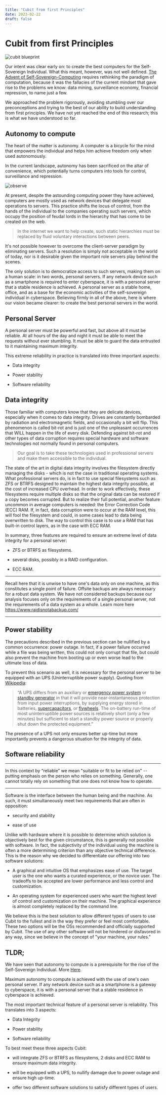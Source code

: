 ```yaml
---
title: "Cubit from first Principles"
date: 2023-02-22
draft: false
---
```


# Cubit from first Principles

![cubit blueprint](https://miro.medium.com/v2/resize:fit:828/format:webp/1*DggO67fLYW-iRgQ6aTaIWA.jpeg)

Our intent was clear early on: to create the best computers for the Self-Sovereign Individual. What this meant, however, was not well defined. [The Advent of Self-Sovereign-Computing](https://medium.com/@pippellia/the-advent-of-self-sovereign-computing-a797b463b55e) requires rethinking the paradigm of computation, because it was the fallacies of the current mindset that gave rise to the problems we know: data mining, surveillance economy, financial repression, to name just a few.

We approached the problem rigorously, avoiding stumbling over our preconceptions and trying to the best of our ability to build understanding from first principles. We have not yet reached the end of this research; this is what we have understood so far.

## Autonomy to compute

The heart of the matter is autonomy. A computer is a bicycle for the mind that empowers the individual and helps him achieve freedom only when used autonomously.

In the current landscape, autonomy has been sacrificed on the altar of convenience, which potentially turns computers into tools for control, surveillance and repression.

![observe](https://lh3.googleusercontent.com/Ts9MvRS6bofoDxEADR9ZQJpdHA66rsXC5KbK0FaLsmz2iJwFHrYZliivdHZt7BGCI91j-R4M6JD7nX0NoFYpoFtnhYt2T2GuOMw7bx-JPnhhWNVQofnaCyEwrqizdJZbsuU9lsM79agiKc2UoBb9htY)

At present, despite the astounding computing power they have achieved, computers are mostly used as network devices that delegate most operations to servers. This practice shifts the locus of control, from the hands of the individual to the companies operating such servers, which occupy the position of feudal lords in the hierarchy that has come to be created on the web.

> In the internet we want to help create, such static hierarchies must be  replaced by fluid voluntary interactions between peers.

It's not possible however to overcome the client-server paradigm by eliminating servers. Such a resolution is simply not acceptable in the world of today, nor is it desirable given the important role servers play behind the scenes.

The only solution is to democratize access to such servers, making them on a human scale: in two words, personal servers.
If any network device such as a smartphone is required to enter cyberspace, it is with a personal server that a stable residence is achieved. A personal server as a stable home, office, and as a base for the economic activities of the self-sovereign individual in cyberspace.
Believing firmly in all of the above, here is where our vision became clearer: to create the best personal servers in the world.

## Personal Server

A personal server must be powerful and fast, but above all it must be reliable. At all hours of the day and night it must be able to meet the requests without ever stumbling. It must be able to guard the data entrusted to it maintaining maximum integrity.

This extreme reliability in practice is translated into three important aspects:

- Data integrity

- Power stability

- Software reliability

## Data integrity

Those familiar with computers know that they are delicate devices, especially when it comes to data integrity. Drives are constantly bombarded by radiation and electromagnetic fields, and occasionally a bit will flip. This phenomenon is called bit-rot and is just one of the unpleasant occurrences that WILL happen in the life of every disk. Defending against bit-rot and other types of data corruption requires special hardware and software technologies not normally found in personal computers.

> Our goal is to take these technologies used in professional servers and make them accessible to the individual.

The state of the art in digital data integrity involves the filesystem directly managing the disks - which is not the case in traditional operating systems. What professional servers do, is in fact to use special filesystems such as ZFS or BTRFS designed to maintain the highest data integrity possible, at the cost of increased CPU overhead.
In order to work effectively, these filesystems require multiple disks so that the original data can be restored if a copy becomes corrupted. But to realize their full potential, another feature uncommon in average computers is needed: the Error Correction Code (ECC) RAM. If, in fact, data corruption were to occur at the RAM level, this will fool the filesystem and could, in some cases lead to data being overwritten to disk. The way to control this case is to use a RAM that has built-in control layers, as in the case with ECC RAM.

In summary, three features are required to ensure an extreme level of data integrity for a personal server:

- ZFS or BTRFS as filesystems.

- several disks, possibly in a RAID configuration.

- ECC RAM.

---

Recall here that it is unwise to have one's data only on one machine, as this constitutes a single point of failure. Offsite backups are always necessary for a robust data system. We have not considered backups because our analysis focuses only on the requirements of a single personal server, not the requirements of a data system as a whole. Learn more here https://www.raidisnotabackup.com/

----

## Power stability

The precautions described in the previous section can be nullified by a common occurrence: power outage.
In fact, if a power failure occurred while a file was being written, this could not only corrupt that file, but could also prevent the machine from booting up or even worse lead to the ultimate loss of data.

To prevent this scenario as well, it is necessary for the personal server to be equipped with an UPS (Uninterruptible power supply). Quoting from [Wikipedia](https://en.wikipedia.org/wiki/Uninterruptible_power_supply):

> “A UPS differs from an auxiliary or [emergency power system](https://en.wikipedia.org/wiki/Emergency_power_system) or [standby generator](https://en.wikipedia.org/wiki/Standby_generator) in that it will provide near-instantaneous protection from input power interruptions, by supplying energy stored in batteries, [supercapacitors](https://en.wikipedia.org/wiki/Supercapacitor), or [flywheels](https://en.wikipedia.org/wiki/Flywheel). The on-battery run-time of most uninterruptible power sources is relatively short (only a few minutes) but sufficient to start a standby power source or properly shut down the protected equipment.”

The presence of a UPS not only ensures better up-time but more importantly prevents a dangerous situation for the integrity of data.

## Software reliability

---

In this context by “reliable” we mean "suitable or fit to be relied on" -- putting emphasis on the person who relies on something. Generally, one cannot totally rely on something that one does not know how to operate.

---

Software is the interface between the human being and the machine. As such, it must simultaneously meet two requirements that are often in opposition:

- security and stability

- ease of use

Unlike with hardware where it is possible to determine which solution is objectively best for the given circumstance, this is generally not possible with software. In fact, the subjectivity of the individual using the machine is often a more determining criterion than any objective technical difference.
This is the reason why we decided to differentiate our offering into two software solutions:

- A graphical and intuitive OS that emphasizes ease of use. The target user is the one who wants a curated experience, or the novice user. The tradeoffs to be accepted are lower performance and less control and customization.

- An operating system for experienced users who want the highest level of control and customization on their machine. The graphical experience is almost completely replaced by the command line.

We believe this is the best solution to allow different types of users to use Cubit to the fullest and in the way they prefer or feel most comfortable. These two options will be the OSs recommended and officially supported by Cubit. The use of any other software will not be hindered or disfavored in any way, since we believe in the concept of "your machine, your rules."

## TLDR;

We have seen that autonomy to compute is a prerequisite for the rise of the Self-Sovereign Individual. More [Here](https://medium.com/@pippellia/the-advent-of-self-sovereign-computing-a797b463b55e).

Maximum autonomy to compute is achieved with the use of one's own personal server. If any network device such as a smartphone is a gateway to cyberspace, it is with a personal server that a stable residence in cyberspace is achieved.

The most important technical feature of a personal server is reliability. This translates into 3 aspects:

- Data Integrity

- Power stability

- Software reliability

To best meet these three aspects Cubit:

- will integrate ZFS or BTRFS as filesystems, 2 disks and ECC RAM to ensure maximum data integrity.

- will be equipped with a UPS, to nullify damage due to power outage and ensure high up-time.

- offer two different software solutions to satisfy different types of users.
